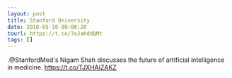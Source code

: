 ```yaml
---
layout: post
title: Stanford University
date: 2018-05-10 00:00:20
tourl: https://t.co/7oJaKddQMt
tags: []
---
```

.@StanfordMed's Nigam Shah discusses the future of artificial intelligence in medicine. https://t.co/TJXHAiZAKZ